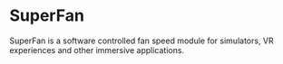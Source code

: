 SuperFan
========

SuperFan is a software controlled fan speed module for simulators, VR experiences and other immersive applications.
